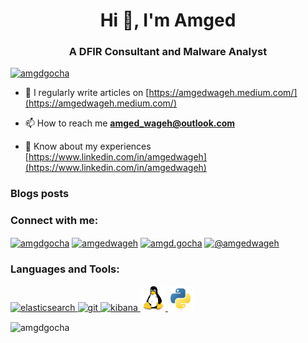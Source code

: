 <h1 align="center">Hi 👋, I'm Amged</h1>
<h3 align="center">A DFIR Consultant and Malware Analyst</h3>

<p align="left"> <a href="https://twitter.com/amgdgocha" target="blank"><img src="https://img.shields.io/twitter/follow/amgdgocha?logo=twitter&style=for-the-badge" alt="amgdgocha" /></a> </p>

- 📝 I regularly write articles on [https://amgedwageh.medium.com/](https://amgedwageh.medium.com/)

- 📫 How to reach me **amged_wageh@outlook.com**

- 📄 Know about my experiences [https://www.linkedin.com/in/amgedwageh](https://www.linkedin.com/in/amgedwageh)

### Blogs posts
<!-- BLOG-POST-LIST:START -->
<!-- BLOG-POST-LIST:END -->

<h3 align="left">Connect with me:</h3>
<p align="left">
<a href="https://twitter.com/amgdgocha" target="blank"><img align="center" src="https://raw.githubusercontent.com/rahuldkjain/github-profile-readme-generator/master/src/images/icons/Social/twitter.svg" alt="amgdgocha" height="30" width="40" /></a>
<a href="https://linkedin.com/in/amgedwageh" target="blank"><img align="center" src="https://raw.githubusercontent.com/rahuldkjain/github-profile-readme-generator/master/src/images/icons/Social/linked-in-alt.svg" alt="amgedwageh" height="30" width="40" /></a>
<a href="https://fb.com/amgd.gocha" target="blank"><img align="center" src="https://raw.githubusercontent.com/rahuldkjain/github-profile-readme-generator/master/src/images/icons/Social/facebook.svg" alt="amgd.gocha" height="30" width="40" /></a>
<a href="https://amgedwageh.medium.com/" target="blank"><img align="center" src="https://raw.githubusercontent.com/rahuldkjain/github-profile-readme-generator/master/src/images/icons/Social/medium.svg" alt="@amgedwageh" height="30" width="40" /></a>
</p>

<h3 align="left">Languages and Tools:</h3>
<p align="left"> <a href="https://www.elastic.co" target="_blank" rel="noreferrer"> <img src="https://www.vectorlogo.zone/logos/elastic/elastic-icon.svg" alt="elasticsearch" width="40" height="40"/> </a> <a href="https://git-scm.com/" target="_blank" rel="noreferrer"> <img src="https://www.vectorlogo.zone/logos/git-scm/git-scm-icon.svg" alt="git" width="40" height="40"/> </a> <a href="https://www.elastic.co/kibana" target="_blank" rel="noreferrer"> <img src="https://www.vectorlogo.zone/logos/elasticco_kibana/elasticco_kibana-icon.svg" alt="kibana" width="40" height="40"/> </a> <a href="https://www.linux.org/" target="_blank" rel="noreferrer"> <img src="https://raw.githubusercontent.com/devicons/devicon/master/icons/linux/linux-original.svg" alt="linux" width="40" height="40"/> </a> <a href="https://www.python.org" target="_blank" rel="noreferrer"> <img src="https://raw.githubusercontent.com/devicons/devicon/master/icons/python/python-original.svg" alt="python" width="40" height="40"/> </a> </p>

<p><img align="center" src="https://github-readme-stats.vercel.app/api/top-langs?username=amgdgocha&show_icons=true&locale=en&layout=compact" alt="amgdgocha" /></p>
